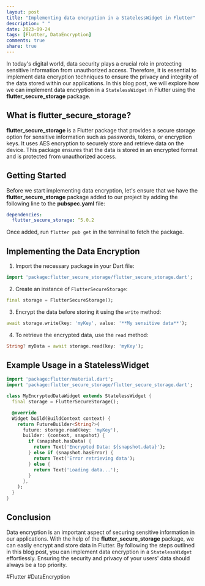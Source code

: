 ```yaml
---
layout: post
title: "Implementing data encryption in a StatelessWidget in Flutter"
description: " "
date: 2023-09-24
tags: [Flutter, DataEncryption]
comments: true
share: true
---
```


In today's digital world, data security plays a crucial role in protecting sensitive information from unauthorized access. Therefore, it is essential to implement data encryption techniques to ensure the privacy and integrity of the data stored within our applications. In this blog post, we will explore how we can implement data encryption in a `StatelessWidget` in Flutter using the **flutter_secure_storage** package.

## What is flutter_secure_storage?

**flutter_secure_storage** is a Flutter package that provides a secure storage option for sensitive information such as passwords, tokens, or encryption keys. It uses AES encryption to securely store and retrieve data on the device. This package ensures that the data is stored in an encrypted format and is protected from unauthorized access.

## Getting Started

Before we start implementing data encryption, let's ensure that we have the **flutter_secure_storage** package added to our project by adding the following line to the **pubspec.yaml** file:

```yaml
dependencies:
  flutter_secure_storage: ^5.0.2
```

Once added, run `flutter pub get` in the terminal to fetch the package.

## Implementing the Data Encryption

1. Import the necessary package in your Dart file:

```dart
import 'package:flutter_secure_storage/flutter_secure_storage.dart';
```

2. Create an instance of `FlutterSecureStorage`:

```dart
final storage = FlutterSecureStorage();
```

3. Encrypt the data before storing it using the `write` method:

```dart
await storage.write(key: 'myKey', value: '**My sensitive data**');
```

4. To retrieve the encrypted data, use the `read` method:

```dart
String? myData = await storage.read(key: 'myKey');
```

## Example Usage in a StatelessWidget

```dart
import 'package:flutter/material.dart';
import 'package:flutter_secure_storage/flutter_secure_storage.dart';

class MyEncryptedDataWidget extends StatelessWidget {
  final storage = FlutterSecureStorage();

  @override
  Widget build(BuildContext context) {
    return FutureBuilder<String?>(
      future: storage.read(key: 'myKey'),
      builder: (context, snapshot) {
        if (snapshot.hasData) {
          return Text('Encrypted Data: ${snapshot.data}');
        } else if (snapshot.hasError) {
          return Text('Error retrieving data');
        } else {
          return Text('Loading data...');
        }
      },
    );
  }
}
```

## Conclusion

Data encryption is an important aspect of securing sensitive information in our applications. With the help of the **flutter_secure_storage** package, we can easily encrypt and store data in Flutter. By following the steps outlined in this blog post, you can implement data encryption in a `StatelessWidget` effortlessly. Ensuring the security and privacy of your users' data should always be a top priority.

#Flutter #DataEncryption